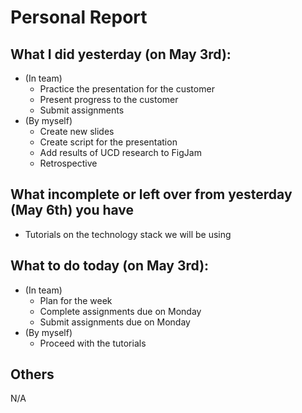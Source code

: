 # Personal Report
## What I did yesterday (on May 3rd):
- (In team)
    - Practice the presentation for the customer
    - Present progress to the customer
    - Submit assignments
- (By myself)
    - Create new slides
    - Create script for the presentation
    - Add results of UCD research to FigJam
    - Retrospective

## What incomplete or left over from yesterday (May 6th) you have
- Tutorials on the technology stack we will be using

## What to do today (on May 3rd):
- (In team)
    - Plan for the week
    - Complete assignments due on Monday
    - Submit assignments due on Monday
- (By myself)
    - Proceed with the tutorials

## Others
N/A